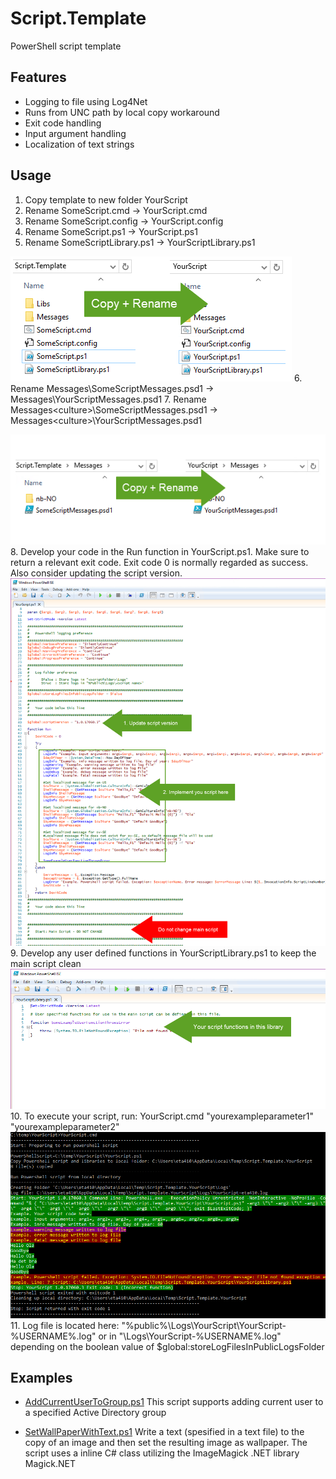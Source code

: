 # Script.Template

PowerShell script template

## Features

* Logging to file using Log4Net
* Runs from UNC path by local copy workaround
* Exit code handling
* Input argument handling
* Localization of text strings

## Usage

1. Copy template to new folder YourScript
2. Rename SomeScript.cmd -> YourScript.cmd
3. Rename SomeScript.config -> YourScript.config
4. Rename SomeScript.ps1 -> YourScript.ps1
5. Rename SomeScriptLibrary.ps1 -> YourScriptLibrary.ps1

![](./doc/images/CopyAndRenameTemplate.png)
6. Rename Messages\SomeScriptMessages.psd1 -> Messages\YourScriptMessages.psd1
7. Rename Messages\<culture>\SomeScriptMessages.psd1 -> Messages\<culture>\YourScriptMessages.psd1

![](./doc/images/CopyAndRenameTemplate-Messages.png)
8. Develop your code in the Run function in YourScript.ps1. Make sure to return a relevant exit code. Exit code 0 is normally regarded as success. Also consider updating the script version.
![](./doc/images/MainScript.png)
9. Develop any user defined functions in YourScriptLibrary.ps1 to keep the main script clean
![](./doc/images/UserFunctions.png)
10. To execute your script, run: YourScript.cmd "yourexampleparameter1" "yourexampleparameter2"
![](./doc/images/YourScriptOutput.png)
11. Log file is located here: "%public%\Logs\YourScript\YourScript-%USERNAME%.log" or in "<ScriptFolder>\Logs\YourScript-%USERNAME%.log" depending on the boolean value of $global:storeLogFilesInPublicLogsFolder

## Examples

* [AddCurrentUserToGroup.ps1](./src/Examples/AddCurrentUserToGroup)
This script supports adding current user to a specified Active Directory group

* [SetWallPaperWithText.ps1](./src/Examples/SetWallPaperWithText)
Write a text (spesified in a text file) to the copy of an image and then set the resulting image as wallpaper. The script uses a inline C# class utilizing the ImageMagick .NET library Magick.NET
